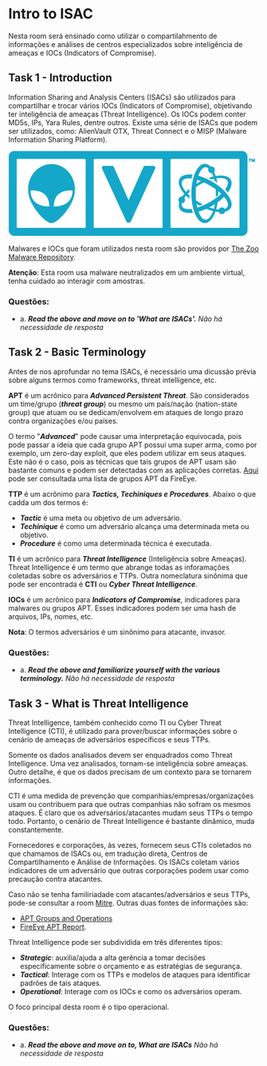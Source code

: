 # Intro to ISAC

Nesta room será ensinado como utilizar o compartilahmento de informações e análises de centros especializados sobre inteligência de ameaças e IOCs (Indicators of Compromise).

## Task 1 - Introduction

Information Sharing and Analysis Centers (ISACs) são utilizados para compartilhar e trocar vários IOCs (Indicators of Compromise), objetivando ter inteligência de ameaças (Threat Intelligence). Os IOCs podem conter MD5s, IPs, Yara Rules, dentre outros. Existe uma série de ISACs que podem ser utilizados, como: AlienVault OTX, Threat Connect e o MISP (Malware Information Sharing Platform).

![Logo inicial](images/logoInit.png)

Malwares e IOCs que foram utilizados nesta room são providos por [The Zoo Malware Repository](https://github.com/ytisf/theZoo).

**Atenção**: Esta room usa malware neutralizados em um ambiente virtual, tenha cuidado ao interagir com amostras.

### Questões:

- a. ***Read the above and move on to 'What are ISACs'.*** *Não há necessidade de resposta*

## Task 2 - Basic Terminology

Antes de nos aprofundar no tema ISACs, é necessário uma dicussão prévia sobre alguns termos como frameworks, threat intelligence, etc.

**APT** é um acrônico para ***Advanced Persistent Threat***. São considerados um time/grupo (***threat group***) ou mesmo um país/nação (nation-state group) que atuam ou se dedicam/envolvem em ataques de longo prazo contra organizações e/ou países.

O termo "***Advanced***" pode causar uma interpretação equivocada, pois pode passar a ideia que cada grupo APT possui uma super arma, como por exemplo, um zero-day exploit, que eles podem utilizar em seus ataques. Este não é o caso, pois as técnicas que tais grupos de APT usam são bastante comuns e podem ser detectadas com as aplicações corretas. [Aqui](https://www.fireeye.com/current-threats/apt-groups.html) pode ser consultada uma lista de grupos APT da FireEye.

**TTP** é um acrônimo para ***Tactics, Techiniques e Procedures***. Abaixo o que cadda um dos termos é:

- ***Tactic*** é uma meta ou objetivo de um adversário.
- ***Techinique*** é como um adversário alcança uma determinada meta ou objetivo.
- ***Procedure*** é como uma determinada técnica é executada.

**TI** é um acrônico para ***Threat Intelligence*** (Inteligência sobre Ameaças). Threat Intelligence é um termo que abrange todas as inforamações coletadas sobre os adversários e TTPs. Outra nomeclatura sinônima que pode ser encontrada é **CTI** ou ***Cyber Threat Intelligence***.

**IOCs** é um acrônico para ***Indicators of Compromise***, indicadores para malwares ou grupos APT. Esses indicadores podem ser uma hash de arquivos, IPs, nomes, etc.

**Nota**: O termos adversários é um sinônimo para atacante, invasor.

### Questões:

- a. ***Read the above and familiarize yourself with the various terminology.*** *Não há necessidade de resposta*

## Task 3 - What is Threat Intelligence

Threat Intelligence, também conhecido como TI ou Cyber Threat Intelligence (CTI), é utilizado para prover/buscar informações sobre o cenário de ameaças de adversários específicos e seus TTPs.

Somente os dados analisados devem ser enquadrados como Threat Intelligence. Uma vez analisados, tornam-se inteligência sobre ameaças. Outro detalhe, é que os dados precisam de um contexto para se tornarem informações.

CTI é uma medida de prevenção que companhias/empresas/organizações usam ou contribuem para que outras companhias não sofram os mesmos ataques. É claro que os adversários/atacantes mudam seus TTPs o tempo todo. Portanto, o cenário de Threat Intelligence é bastante dinâmico, muda constantemente.

Fornecedores e corporações, às vezes, fornecem seus CTIs coletados no que chamamos de ISACs ou, em tradução direta, Centros de Compartilhamento e Análise de Informações. Os ISACs coletam vários indicadores de um adversário que outras corporações podem usar como precaução contra atacantes.

Caso não se tenha familiriadade com atacantes/adversários e seus TTPs, pode-se consultar a room [Mitre](https://tryhackme.com/room/mitre). Outras duas fontes de informações são:

- [APT Groups and Operations](https://apt.threattracking.com/)
- [FireEye APT Report](https://www.fireeye.com/current-threats/apt-groups.html).

Threat Intelligence pode ser subdividida em três diferentes tipos:

- ***Strategic***: auxilia/ajuda a alta gerência a tomar decisões especificamente sobre o orçamento e as estratégias de segurança.
- ***Tactical***: Interage com os TTPs e modelos de ataques para identificar padrões de tais ataques.
- ***Operational***: Interage com os IOCs e como os adversários operam.

O foco principal desta room é o tipo operacional.

### Questões:

- a.  ***Read the above and move on to, What are ISACs*** *Não há necessidade de resposta*

